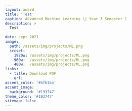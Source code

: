 ```yaml
---
layout: award
title: 'Test'
caption: Advanced Machine Learning \| Year 3 Semester 1
description: >
  Test
  
date: sept 2021
image: 
  path: /assets/img/projects/ML.png
  srcset: 
    1920w: /assets/img/projects/ML.png
    960w:  /assets/img/projects/ML.png
    480w:  /assets/img/projects/ML.png
links:
  - title: Download PDF
    url: 
accent_color: '#4fb1ba'
accent_image:
  background: '#193747'
theme_color: '#193747'
sitemap: false
---
```

